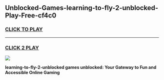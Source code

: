 
## Unblocked-Games-learning-to-fly-2-unblocked-Play-Free-cf4c0
<h3>
<a href="https://premium76.site?title=learning-to-fly-2-unblocked&ref=19M">CLICK TO PLAY</a></h3>
<hr>

<h3>
<a href="https://premium76.site?title=learning-to-fly-2-unblocked&ref=19M">CLICK 2 PLAY</a>
  
</h3>

<a href="https://premium76.site?title=learning-to-fly-2-unblocked&ref=19M"><img src="https://clearcache.store/games.png"></a>


**learning-to-fly-2-unblocked games unblocked: Your Gateway to Fun and Accessible Online Gaming**
